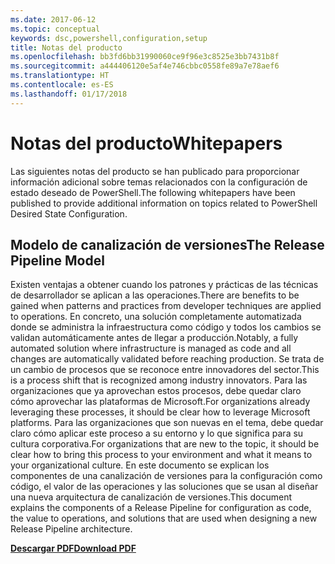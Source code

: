 ```yaml
---
ms.date: 2017-06-12
ms.topic: conceptual
keywords: dsc,powershell,configuration,setup
title: Notas del producto
ms.openlocfilehash: bb3fd6bb31990060ce9f96e3c8525e3bb7431b8f
ms.sourcegitcommit: a444406120e5af4e746cbbc0558fe89a7e78aef6
ms.translationtype: HT
ms.contentlocale: es-ES
ms.lasthandoff: 01/17/2018
---
```

# <a name="whitepapers"></a><span data-ttu-id="78caf-103">Notas del producto</span><span class="sxs-lookup"><span data-stu-id="78caf-103">Whitepapers</span></span>

<span data-ttu-id="78caf-104">Las siguientes notas del producto se han publicado para proporcionar información adicional sobre temas relacionados con la configuración de estado deseado de PowerShell.</span><span class="sxs-lookup"><span data-stu-id="78caf-104">The following whitepapers have been published to provide additional information on topics related to PowerShell Desired State Configuration.</span></span>

## <a name="the-release-pipeline-model"></a><span data-ttu-id="78caf-105">Modelo de canalización de versiones</span><span class="sxs-lookup"><span data-stu-id="78caf-105">The Release Pipeline Model</span></span>
<span data-ttu-id="78caf-106">Existen ventajas a obtener cuando los patrones y prácticas de las técnicas de desarrollador se aplican a las operaciones.</span><span class="sxs-lookup"><span data-stu-id="78caf-106">There are benefits to be gained when patterns and practices from developer techniques are applied to operations.</span></span> <span data-ttu-id="78caf-107">En concreto, una solución completamente automatizada donde se administra la infraestructura como código y todos los cambios se validan automáticamente antes de llegar a producción.</span><span class="sxs-lookup"><span data-stu-id="78caf-107">Notably, a fully automated solution where infrastructure is managed as code and all changes are automatically validated before reaching production.</span></span> <span data-ttu-id="78caf-108">Se trata de un cambio de procesos que se reconoce entre innovadores del sector.</span><span class="sxs-lookup"><span data-stu-id="78caf-108">This is a process shift that is recognized among industry innovators.</span></span> <span data-ttu-id="78caf-109">Para las organizaciones que ya aprovechan estos procesos, debe quedar claro cómo aprovechar las plataformas de Microsoft.</span><span class="sxs-lookup"><span data-stu-id="78caf-109">For organizations already leveraging these processes, it should be clear how to leverage Microsoft platforms.</span></span> <span data-ttu-id="78caf-110">Para las organizaciones que son nuevas en el tema, debe quedar claro cómo aplicar este proceso a su entorno y lo que significa para su cultura corporativa.</span><span class="sxs-lookup"><span data-stu-id="78caf-110">For organizations that are new to the topic, it should be clear how to bring this process to your environment and what it means to your organizational culture.</span></span> <span data-ttu-id="78caf-111">En este documento se explican los componentes de una canalización de versiones para la configuración como código, el valor de las operaciones y las soluciones que se usan al diseñar una nueva arquitectura de canalización de versiones.</span><span class="sxs-lookup"><span data-stu-id="78caf-111">This document explains the components of a Release Pipeline for configuration as code, the value to operations, and solutions that are used when designing a new Release Pipeline architecture.</span></span> 

<span data-ttu-id="78caf-112">**[Descargar PDF](http://aka.ms/thereleasepipelinemodelpdf)**</span><span class="sxs-lookup"><span data-stu-id="78caf-112">**[Download PDF](http://aka.ms/thereleasepipelinemodelpdf)**</span></span>

